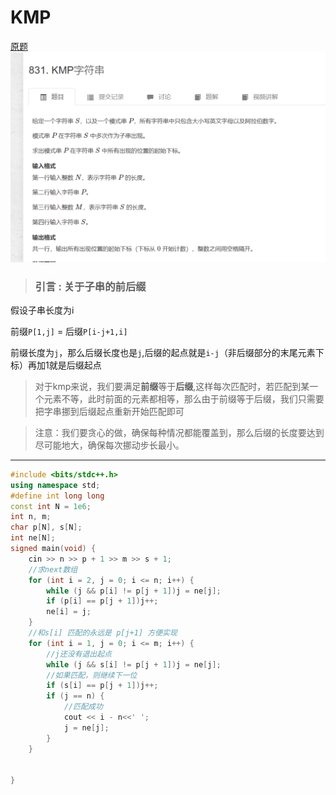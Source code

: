 # KMP
[原题](https://www.acwing.com/problem/content/833/)
![图 5](../../images/a7d66bc08c046853f09dda15b51f63911dce3ab6ffffb6b10c308001c264d80d.png)  

> ### 引言 : 关于子串的前后缀

假设子串长度为i

前缀`P[1,j]` = 后缀`P[i-j+1,i]` 

前缀长度为`j`，那么后缀长度也是`j`,后缀的起点就是`i-j`（非后缀部分的末尾元素下标）再加1就是后缀起点

>对于kmp来说，我们要满足**前缀**等于**后缀**,这样每次匹配时，若匹配到某一个元素不等，此时前面的元素都相等，那么由于前缀等于后缀，我们只需要把字串挪到后缀起点重新开始匹配即可

>注意：我们要贪心的做，确保每种情况都能覆盖到，那么后缀的长度要达到尽可能地大，确保每次挪动步长最小。

---
```cpp
#include <bits/stdc++.h>
using namespace std;
#define int long long
const int N = 1e6;
int n, m;
char p[N], s[N];
int ne[N];
signed main(void) {
	cin >> n >> p + 1 >> m >> s + 1;
	//求next数组
	for (int i = 2, j = 0; i <= n; i++) {
		while (j && p[i] != p[j + 1])j = ne[j];
		if (p[i] == p[j + 1])j++;
		ne[i] = j;
	}
	//和s[i] 匹配的永远是 p[j+1] 方便实现
	for (int i = 1, j = 0; i <= m; i++) {
		//j还没有退出起点
		while (j && s[i] != p[j + 1])j = ne[j];
		//如果匹配，则继续下一位
		if (s[i] == p[j + 1])j++;
		if (j == n) {
			//匹配成功
			cout << i - n<<' ';
			j = ne[j];
		}
	}


}

```
